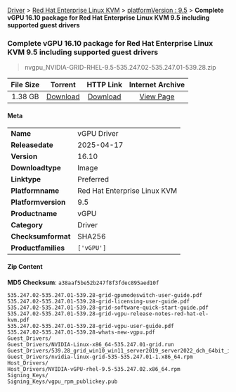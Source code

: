 
[Driver](/README.md)  >  [Red Hat Enterprise Linux KVM](/index/Driver/Red_Hat_Enterprise_Linux_KVM.md)  >  [platformVersion : 9.5](/index/Driver/Red_Hat_Enterprise_Linux_KVM/9.5.md)  >  **Complete vGPU 16.10 package for Red Hat Enterprise Linux KVM 9.5 including supported guest drivers**


###    Complete vGPU 16.10 package for Red Hat Enterprise Linux KVM 9.5 including supported guest drivers

> nvgpu_NVIDIA-GRID-RHEL-9.5-535.247.02-535.247.01-539.28.zip   


| **File Size** | **Torrent**  | **HTTP Link** | **Internet Archive** |
|:-------------:|:------------:|:-------------:|:--------------------:|
| 1.38 GB |  [Download](https://archive.org/download/nvgpu_NVIDIA-GRID-RHEL-9.5-535.247.02-535.247.01-539.28.zip/nvgpu_NVIDIA-GRID-RHEL-9.5-535.247.02-535.247.01-539.28.zip_archive.torrent)       | [Download](https://archive.org/compress/nvgpu_NVIDIA-GRID-RHEL-9.5-535.247.02-535.247.01-539.28.zip) | [View Page](https://archive.org/details/nvgpu_NVIDIA-GRID-RHEL-9.5-535.247.02-535.247.01-539.28.zip)       |

#### Meta

<table>
<tr><td><strong>Name</strong></td><td>vGPU Driver</td></tr>
<tr><td><strong>Releasedate</strong></td><td>2025-04-17</td></tr>
<tr><td><strong>Version</strong></td><td>16.10</td></tr>
<tr><td><strong>Downloadtype</strong></td><td>Image</td></tr>
<tr><td><strong>Linktype</strong></td><td>Preferred</td></tr>
<tr><td><strong>Platformname</strong></td><td>Red Hat Enterprise Linux KVM</td></tr>
<tr><td><strong>Platformversion</strong></td><td>9.5</td></tr>
<tr><td><strong>Productname</strong></td><td>vGPU</td></tr>
<tr><td><strong>Category</strong></td><td>Driver</td></tr>
<tr><td><strong>Checksumformat</strong></td><td>SHA256</td></tr>
<tr><td><strong>Productfamilies</strong></td><td><code>['vGPU']</code></td></tr>
</table>

#### Zip Content

**MD5 Checksum**: `a38aaf5be52b247f8f3fdec895aed10f`

```text
535.247.02-535.247.01-539.28-grid-gpumodeswitch-user-guide.pdf
535.247.02-535.247.01-539.28-grid-licensing-user-guide.pdf
535.247.02-535.247.01-539.28-grid-software-quick-start-guide.pdf
535.247.02-535.247.01-539.28-grid-vgpu-release-notes-red-hat-el-kvm.pdf
535.247.02-535.247.01-539.28-grid-vgpu-user-guide.pdf
535.247.02-535.247.01-539.28-whats-new-vgpu.pdf
Guest_Drivers/
Guest_Drivers/NVIDIA-Linux-x86_64-535.247.01-grid.run
Guest_Drivers/539.28_grid_win10_win11_server2019_server2022_dch_64bit_international.exe
Guest_Drivers/nvidia-linux-grid-535-535.247.01-1.x86_64.rpm
Host_Drivers/
Host_Drivers/NVIDIA-vGPU-rhel-9.5-535.247.02.x86_64.rpm
Signing_Keys/
Signing_Keys/vgpu_rpm_publickey.pub
```